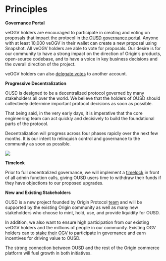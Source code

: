# Principles

**Governance Portal**

veOGV holders are encouraged to participate in creating and voting on proposals that impact the protocol in [the OUSD governance portal](https://vote.ousd.com). Anyone with at least 10,000 veOGV in their wallet can create a new proposal using Snapshot. All veOGV holders are able to vote for proposals. Our desire is for our community to have a strong impact on the direction of Origin’s products, open-source codebase, and to have a voice in key business decisions and the overall direction of the project.

veOGV holders can also [delegate votes](vote-delegation.md) to another account.

**Progressive Decentralization**

OUSD is designed to be a decentralized protocol governed by many stakeholders all over the world. We believe that the holders of OUSD should collectively determine important protocol decisions as soon as possible.&#x20;

That being said, in the very early days, it is imperative that the core engineering team can act quickly and decisively to build the foundational parts of the protocol.

Decentralization will progress across four phases rapidly over the next few months. It is our intent to relinquish control and governance to the community as soon as possible.

![](<../.gitbook/assets/ousd\_docs\_graphics\_2 (2).png>)

**Timelock**

Prior to full decentralized governance, we will implement a [timelock](../smart-contracts/api/timelock.md) in front of all admin function calls, giving OUSD users time to withdraw their funds if they have objections to our proposed upgrades. &#x20;

**New and Existing Stakeholders**

OUSD is a new project founded by Origin Protocol [team](https://www.originprotocol.com/team) and will be supported by the existing Origin community as well as many new stakeholders who choose to mint, hold, use, and provide liquidity for OUSD.&#x20;

In addition, we also want to ensure high participation from our existing veOGV holders and the millions of people in our community. Existing OGV holders can to [stake their OGV](https://governance.ousd.com/stake) to participate in governance and earn incentives for driving value to OUSD.&#x20;

The strong connection between OUSD and the rest of the Origin commerce platform will fuel growth in both initiatives.

